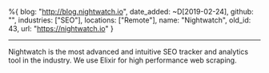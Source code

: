 %{
  blog: "http://blog.nightwatch.io",
  date_added: ~D[2019-02-24],
  github: "",
  industries: ["SEO"],
  locations: ["Remote"],
  name: "Nightwatch",
  old_id: 43,
  url: "https://nightwatch.io"
}

---

Nightwatch is the most advanced and intuitive SEO tracker and analytics tool in the industry. We use Elixir for high performance web scraping.
